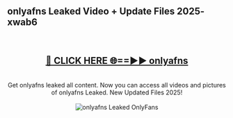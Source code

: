<h2>onlyafns Leaked Video + Update Files 2025- xwab6</h2>
<br>
<div align="center">
<h2><a href="https://libra.edu.pl?onlyafns" rel="nofollow">🔴 CLICK HERE 🌐==►► onlyafns</a></h2>
<br>
Get onlyafns leaked all content. Now you can access all videos and pictures of onlyafns Leaked. New Updated Files 2025!
<br>
<br>
<a href="https://libra.edu.pl?onlyafns" rel="nofollow" data-target="animated-image.originalLink"><img src="https://i.ibb.co.com/WyWwxjT/player-gif2.gif" alt="onlyafns Leaked OnlyFans" style="max-width: 100%; display: inline-block;" data-target="animated-image.originalImage"></a>
</div>
<br>